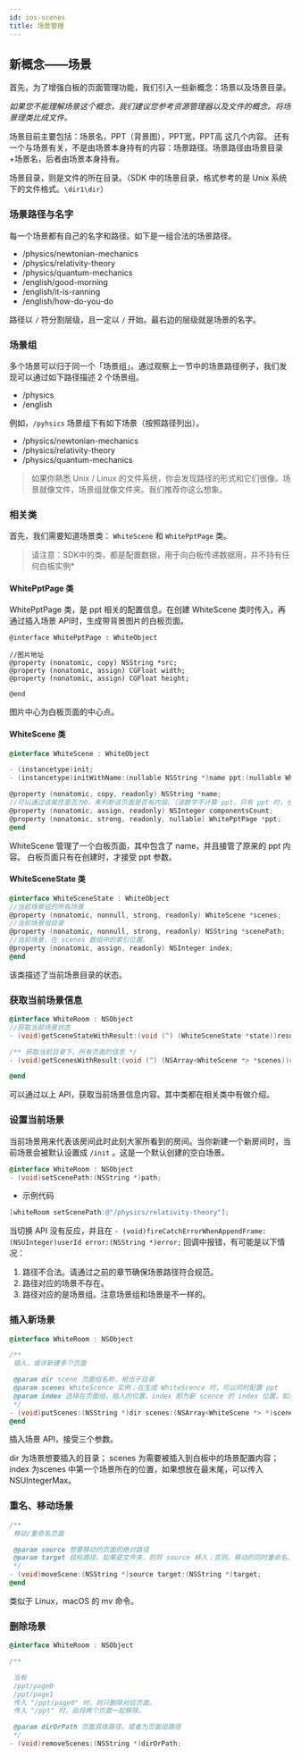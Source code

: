 ```yaml
---
id: ios-scenes
title: 场景管理
---
```


## 新概念——场景

首先，为了增强白板的页面管理功能，我们引入一些新概念：场景以及场景目录。

*如果您不能理解场景这个概念，我们建议您参考资源管理器以及文件的概念。将场景理类比成文件。*

场景目前主要包括：场景名，PPT（背景图），PPT宽，PPT高 这几个内容。
还有一个与场景有关，不是由场景本身持有的内容：场景路径。场景路径由场景目录+场景名，后者由场景本身持有。

场景目录，则是文件的所在目录。（SDK 中的场景目录，格式参考的是 Unix 系统下的文件格式。`\dir1\dir`）

### 场景路径与名字

每一个场景都有自己的名字和路径。如下是一组合法的场景路径。

- /physics/newtonian-mechanics
- /physics/relativity-theory
- /physics/quantum-mechanics
- /english/good-morning
- /english/it-is-ranning
- /english/how-do-you-do

路径以 `/` 符分割层级，且一定以 `/` 开始。最右边的层级就是场景的名字。

### 场景组

多个场景可以归于同一个「场景组」。通过观察上一节中的场景路径例子，我们发现可以通过如下路径描述 2 个场景组。

- /physics
- /english

例如，`/pyhsics` 场景组下有如下场景（按照路径列出）。

- /physics/newtonian-mechanics
- /physics/relativity-theory
- /physics/quantum-mechanics

> 如果你熟悉 Unix / Linux 的文件系统，你会发现路径的形式和它们很像。场景就像文件，场景组就像文件夹。我们推荐你这么想象。


### 相关类

首先，我们需要知道场景类： `WhiteScene` 和 `WhitePptPage` 类。

>请注意：SDK中的类，都是配置数据，用于向白板传递数据用，并不持有任何白板实例*

#### WhitePptPage 类

WhitePptPage 类，是 ppt 相关的配置信息。在创建 WhiteScene 类时传入，再通过插入场景 API时，生成带背景图片的白板页面。

```
@interface WhitePptPage : WhiteObject

//图片地址
@property (nonatomic, copy) NSString *src;
@property (nonatomic, assign) CGFloat width;
@property (nonatomic, assign) CGFloat height;

@end
```

图片中心为白板页面的中心点。

#### WhiteScene 类

```Objective-C
@interface WhiteScene : WhiteObject

- (instancetype)init;
- (instancetype)initWithName:(nullable NSString *)name ppt:(nullable WhitePptPage *)ppt;

@property (nonatomic, copy, readonly) NSString *name;
//可以通过该属性是否为0，来判断该页面是否有内容。（该数字不计算 ppt，只有 ppt 时，也是0）。
@property (nonatomic, assign, readonly) NSInteger componentsCount;
@property (nonatomic, strong, readonly, nullable) WhitePptPage *ppt;
@end
```

WhiteScene 管理了一个白板页面，其中包含了 name，并且接管了原来的 ppt 内容。
白板页面只有在创建时，才接受 ppt 参数。

#### WhiteSceneState 类

```Objective-C
@interface WhiteSceneState : WhiteObject
//当前场景组的所有场景
@property (nonatomic, nonnull, strong, readonly) WhiteScene *scenes;
//当前场景组目录
@property (nonatomic, nonnull, strong, readonly) NSString *scenePath;
//当前场景，在 scenes 数组中的索引位置。
@property (nonatomic, assign, readonly) NSInteger index;
@end
```

该类描述了当前场景目录的状态。

### 获取当前场景信息

```Objective-C
@interface WhiteRoom : NSObject
//获取当前场景状态
- (void)getSceneStateWithResult:(void (^) (WhiteSceneState *state))result;

/** 获取当前目录下，所有页面的信息 */
- (void)getScenesWithResult:(void (^) (NSArray<WhiteScene *> *scenes))result;

@end
```

可以通过以上 API，获取当前场景信息内容。其中类都在相关类中有做介绍。


### 设置当前场景

当前场景用来代表该房间此时此刻大家所看到的房间。当你新建一个新房间时，当前场景会被默认设置成 ``/init`` 。这是一个默认创建的空白场景。

```Objective-C
@interface WhiteRoom : NSObject
- (void)setScenePath:(NSString *)path;
```

* 示例代码

```Objective-C
[whiteRoom setScenePath:@"/physics/relativity-theory"];
```

当切换 API 没有反应，并且在 `- (void)fireCatchErrorWhenAppendFrame:(NSUInteger)userId error:(NSString *)error;` 回调中报错，有可能是以下情况：

1. 路径不合法。请通过之前的章节确保场景路径符合规范。
2. 路径对应的场景不存在。
3. 路径对应的是场景组。注意场景组和场景是不一样的。

### 插入新场景

```Objective-C
@interface WhiteRoom : NSObject

/**
 插入，或许新建多个页面

 @param dir scene 页面组名称，相当于目录
 @param scenes WhiteScence 实例；在生成 WhiteScence 时，可以同时配置 ppt
 @param index 选择在页面组，插入的位置。index 即为新 scence 的 index 位置。如果想要放在最末尾，可以传入 NSUIntegerMax。
 */
- (void)putScenes:(NSString *)dir scenes:(NSArray<WhiteScene *> *)scenes index:(NSUInteger)index;
@end
```

插入场景 API，接受三个参数。

dir 为场景想要插入的目录；
scenes 为需要被插入到白板中的场景配置内容；
index 为scenes 中第一个场景所在的位置，如果想放在最末尾，可以传入 NSUIntegerMax。

### 重名、移动场景

```Objective-C
/**
 移动/重命名页面

 @param source 想要移动的页面的绝对路径
 @param target 目标路径。如果是文件夹，则将 source 移入；否则，移动的同时重命名。
 */
- (void)moveScene:(NSString *)source target:(NSString *)target;
@end
```

类似于 Linux，macOS 的 mv 命令。

### 删除场景

```Objective-C
@interface WhiteRoom : NSObject

/**

 当有
 /ppt/page0
 /ppt/page1
 传入 "/ppt/page0" 时，则只删除对应页面。
 传入 "/ppt" 时，会将两个页面一起移除。

 @param dirOrPath 页面具体路径，或者为页面组路径
 */
- (void)removeScenes:(NSString *)dirOrPath;
```